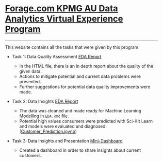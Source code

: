 # [Forage.com KPMG AU Data Analytics Virtual Experience Program](https://www.theforage.com/virtual-internships/theme/m7W4GMqeT3bh9Nb2c/KPMG-Data-Analytics-Virtual-Internship)

-----------------------------

This website contains all the tasks that were given by this program. 

* Task 1: Data Quality Assessment <a href="Task_1/EDA.html"> EDA Report </a>
	
	* In the HTML file, there is an in depth report about the quality of the given data. 
	* Actions to mitigate potential and current data problems were presented.
	* Further suggestions for potential data quality improvements were made.

* Task 2: Data Insights <a href="Task_2/EDA.html"> EDA Report </a>

	* The data was cleaned and made ready for Machine Learning Modelling in `EDA.Rmd` file.
	* Potential high values consumers were predicted with Sci-Kit Learn and models were evaluated and diagnosed.([Customer_Prediction.ipynb](https://github.com/Okancan-Balci/KPMG_AU_Data_Analytics/blob/master/Task_2/Customer_Prediction.ipynb))

* Task 3: Data Insights and Presentation <a href="Dashboard.html"> Mini-Dashboard </a>

	* Created a dashboard in order to share insights about current customers.
	
	

